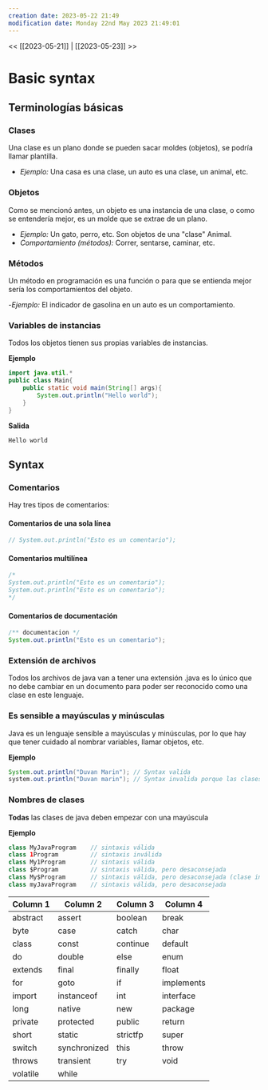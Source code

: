 ```yaml
---
creation date: 2023-05-22 21:49
modification date: Monday 22nd May 2023 21:49:01
---
```


<< [[2023-05-21]] | [[2023-05-23]] >>

# Basic syntax

## Terminologías básicas 

### Clases 

Una clase es un plano donde se pueden sacar moldes (objetos), se podría llamar plantilla.

* *Ejemplo:* Una casa es una clase, un auto es una clase, un animal, etc.

### Objetos

Como se mencionó antes, un objeto es una instancia de una clase, o como se entendería mejor, es un molde que se extrae de un plano.

- *Ejemplo:* Un gato, perro, etc. Son objetos de una "clase" Animal.
- *Comportamiento (métodos):* Correr, sentarse, caminar, etc.

### Métodos

Un método en programación es una función o para que se entienda mejor sería los comportamientos del objeto.

-*Ejemplo:* El indicador de gasolina en un auto es un comportamiento.

### Variables de instancias

Todos los objetos tienen sus propias variables de instancias.

**Ejemplo**

```java
import java.util.*
public class Main{
	public static void main(String[] args){
		System.out.println("Hello world");
	}
}
```

**Salida**

```
Hello world 
```

## Syntax

### Comentarios

Hay tres tipos de comentarios:

#### Comentarios de una sola línea

```Java
// System.out.println("Esto es un comentario");
```

#### Comentarios multilínea

```Java
/* 
System.out.println("Esto es un comentario");
System.out.println("Esto es un comentario");
*/
```

#### Comentarios de documentación

```Java
/** documentacion */
System.out.println("Esto es un comentario");
```

### Extensión de archivos

Todos los archivos de java van a tener una extensión .java es lo único que no debe cambiar en un documento para poder ser reconocido como una clase en este lenguaje.

### Es sensible a mayúsculas y minúsculas

Java es un lenguaje sensible a mayúsculas y minúsculas, por lo que hay que tener cuidado al nombrar variables, llamar objetos, etc.

**Ejemplo**

```Java
System.out.println("Duvan Marin"); // Syntax valida
system.out.println("Duvan marin"); // Syntax invalida porque las clases en general deben empezar en mayusculas, por cierto, el string en las dos lineas es distinto
```

### Nombres de clases 

**Todas** las clases de java deben empezar con una mayúscula 

**Ejemplo**

```Java
class MyJavaProgram    // sintaxis válida
class 1Program         // sintaxis inválida
class My1Program       // sintaxis válida
class $Program         // sintaxis válida, pero desaconsejada
class My$Program       // sintaxis válida, pero desaconsejada (clase interna Program dentro de la clase My)
class myJavaProgram    // sintaxis válida, pero desaconsejada
```



| Column 1   | Column 2   | Column 3   | Column 4   |
|------------|------------|------------|------------|
| abstract   | assert     | boolean    | break      |
| byte       | case       | catch      | char       |
| class      | const      | continue   | default    |
| do         | double     | else       | enum       |
| extends    | final      | finally    | float      |
| for        | goto       | if         | implements |
| import     | instanceof | int        | interface  |
| long       | native     | new        | package    |
| private    | protected  | public     | return     |
| short      | static     | strictfp   | super      |
| switch     | synchronized | this      | throw      |
| throws     | transient  | try        | void       |
| volatile   | while      |            |            |


